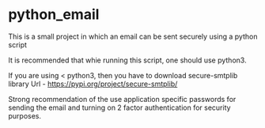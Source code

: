 # python_email
This is a small project in which an email can be sent securely using a python script

It is recommended that whie running this script, one should use python3.

If you are using < python3, then you have to download secure-smtplib library
Url - https://pypi.org/project/secure-smtplib/

Strong recommendation of the use application specific passwords for sending the email and turning on 2 factor authentication for security purposes.


